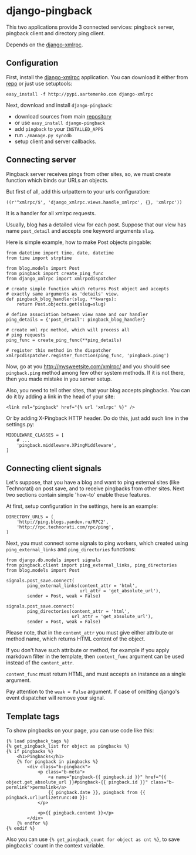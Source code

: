 django-pingback
===============

This two applications provide 3 connected services:
pingback server, pingback client and directory ping client.

Depends on the [django-xmlrpc][].

Configuration
-------------

First, install the [django-xmlrpc][] application. You can download it either
from [repo][django-xmlrpc] or just use setuptools:

    easy_install -f http://pypi.aartemenko.com django-xmlrpc

Next, download and install `django-pingback`:

 * download sources from main [repository][django-pingback]
 * or use `easy_install django-pingback`
 * add `pingback` to your `INSTALLED_APPS`
 * run `./manage.py syncdb`
 * setup client and server callbacks.


Connecting server
-----------------

Pingback server receives pings from other sites, so, we must
create function which binds our URLs an objects.

But first of all, add this urlpattern to your urls configuration:

    ((r'^xmlrpc/$', 'django_xmlrpc.views.handle_xmlrpc', {}, 'xmlrpc'))

It is a handler for all xmlrpc requests.

Usually, blog has a detailed view for each post. Suppose that
our view has name `post_detail` and accepts one keyword arguments
`slug`.

Here is simple example, how to make Post objects pingable:

    from datetime import time, date, datetime
    from time import strptime

    from blog.models import Post
    from pingback import create_ping_func
    from django_xmlrpc import xmlrpcdispatcher

    # create simple function which returns Post object and accepts
    # exactly same arguments as 'details' view.
    def pingback_blog_handler(slug, **kwargs):
        return Post.objects.get(slug=slug)

    # define association between view name and our handler
    ping_details = {'post_detail': pingback_blog_handler}

    # create xml rpc method, which will process all
    # ping requests
    ping_func = create_ping_func(**ping_details)

    # register this method in the dispatcher
    xmlrpcdispatcher.register_function(ping_func, 'pingback.ping')

Now, go at you http://mysweetsite.com/xmlrpc/ and you should
see `pingback.ping` method among few other system methods. If it
is not there, then you made mistake in you server setup.

Also, you need to tell other sites, that your blog accepts
pingbacks. You can do it by adding a link in the head of your site:

    <link rel="pingback" href="{% url 'xmlrpc' %}" />

Or by adding X-Pingback HTTP header. Do do this, just add such line
in the settings.py:

    MIDDLEWARE_CLASSES = [
        # ...
        'pingback.middleware.XPingMiddleware',
    ]

Connecting client signals
-------------------------

Let's suppose, that you have a blog and want to ping external sites
(like Technorati) on post save, and to receive pingbacks from other
sites. Next two sections contain simple 'how-to' enable these features.

At first, setup configuration in the settings, here is an example:

    DIRECTORY_URLS = (
        'http://ping.blogs.yandex.ru/RPC2',
        'http://rpc.technorati.com/rpc/ping',
    )


Next, you must connect some signals to ping workers,
which created using `ping_external_links` and `ping_directories`
functions:

    from django.db.models import signals
    from pingback.client import ping_external_links, ping_directories
    from blog.models import Post

    signals.post_save.connect(
            ping_external_links(content_attr = 'html',
                                url_attr = 'get_absolute_url'),
            sender = Post, weak = False)

    signals.post_save.connect(
            ping_directories(content_attr = 'html',
                             url_attr = 'get_absolute_url'),
            sender = Post, weak = False)

Please note, that in the `content_attr` you must give either attribute or method
name, which returns HTML content of the object.

If you don't have such attribute or method, for example if you apply markdown
filter in the template, then `content_func` argument can be used instead of the
`content_attr`.

`content_func` must return HTML, and must accepts an instance as a single
argument.

Pay attention to the `weak = False` argument. If case of omitting django's event
dispatcher will remove your signal.

Template tags
-------------

To show pingbacks on your page, you can use code like this:

    {% load pingback_tags %}
    {% get_pingback_list for object as pingbacks %}
    {% if pingbacks %}
        <h1>Pingbacks</h1>
        {% for pingback in pingbacks %}
            <div class="b-pingback">
                <p class="b-meta">
                    <a name="pingback-{{ pingback.id }}" href="{{ object.get_absolute_url }}#pingback-{{ pingback.id }}" class="b-permlink">permalink</a>
                    {{ pingback.date }}, pingback from {{ pingback.url|urlizetrunc:40 }}:
                </p>

                <p>{{ pingback.content }}</p>
            </div>
        {% endfor %}
    {% endif %}

Also you can use `{% get_pingback_count for object as cnt %}`, to save
pingbacks' count in the context variable.

[django-xmlrpc]: https://code.launchpad.net/~aartemenko/django-xmlrpc/svetlyak40wt
[django-pingback]: http://hg.piranha.org.ua/django-pingback/
